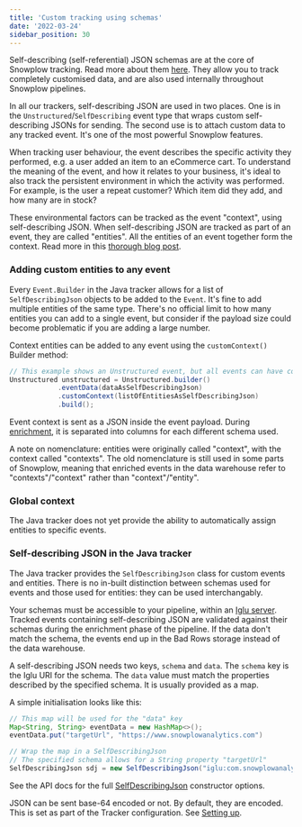 ```yaml
---
title: 'Custom tracking using schemas'
date: '2022-03-24'
sidebar_position: 30
---
```


Self-describing (self-referential) JSON schemas are at the core of Snowplow tracking. Read more about them [here](/docs/understanding-tracking-design/understanding-schemas-and-validation/index.md). They allow you to track completely customised data, and are also used internally throughout Snowplow pipelines.

In all our trackers, self-describing JSON are used in two places. One is in the `Unstructured`/`SelfDescribing` event type that wraps custom self-describing JSONs for sending. The second use is to attach custom data to any tracked event. It's one of the most powerful Snowplow features.

When tracking user behaviour, the event describes the specific activity they performed, e.g. a user added an item to an eCommerce cart. To understand the meaning of the event, and how it relates to your business, it's ideal to also track the persistent environment in which the activity was performed. For example, is the user a repeat customer? Which item did they add, and how many are in stock?

These environmental factors can be tracked as the event "context", using self-describing JSON. When self-describing JSON are tracked as part of an event, they are called "entities". All the entities of an event together form the context. Read more in this [thorough blog post](https://snowplowanalytics.com/blog/2020/03/25/what-are-snowplow-events-and-entities-and-what-makes-them-so-powerful/).

### Adding custom entities to any event

Every `Event.Builder` in the Java tracker allows for a list of `SelfDescribingJson` objects to be added to the `Event`. It's fine to add multiple entities of the same type. There's no official limit to how many entities you can add to a single event, but consider if the payload size could become problematic if you are adding a large number.

Context entities can be added to any event using the `customContext()` Builder method:

```java
// This example shows an Unstructured event, but all events can have context
Unstructured unstructured = Unstructured.builder()
            .eventData(dataAsSelfDescribingJson)
            .customContext(listOfEntitiesAsSelfDescribingJson)
            .build();
```

Event context is sent as a JSON inside the event payload. During [enrichment](/docs/enriching-your-data/what-is-enrichment/index.md), it is separated into columns for each different schema used.

A note on nomenclature: entities were originally called "context", with the context called "contexts". The old nomenclature is still used in some parts of Snowplow, meaning that enriched events in the data warehouse refer to "contexts"/"context" rather than "context"/"entity".

### Global context

The Java tracker does not yet provide the ability to automatically assign entities to specific events.

### Self-describing JSON in the Java tracker

The Java tracker provides the `SelfDescribingJson` class for custom events and entities. There is no in-built distinction between schemas used for events and those used for entities: they can be used interchangably.

Your schemas must be accessible to your pipeline, within an [Iglu server](/docs/pipeline-components-and-applications/iglu/index.md). Tracked events containing self-describing JSON are validated against their schemas during the enrichment phase of the pipeline. If the data don't match the schema, the events end up in the Bad Rows storage instead of the data warehouse.

A self-describing JSON needs two keys, `schema` and `data`. The `schema` key is the Iglu URI for the schema. The `data` value must match the properties described by the specified schema. It is usually provided as a map.

A simple initialisation looks like this:

```java
// This map will be used for the "data" key
Map<String, String> eventData = new HashMap<>();
eventData.put("targetUrl", "https://www.snowplowanalytics.com")

// Wrap the map in a SelfDescribingJson
// The specified schema allows for a String property "targetUrl"
SelfDescribingJson sdj = new SelfDescribingJson("iglu:com.snowplowanalytics.snowplow/link_click/jsonschema/1-0-1", eventData);
```

See the API docs for the full [SelfDescribingJson](https://snowplow.github.io/snowplow-java-tracker/index.html?com/snowplowanalytics/snowplow/tracker/payload/SelfDescribingJson.html) constructor options.

JSON can be sent base-64 encoded or not. By default, they are encoded. This is set as part of the Tracker configuration. See [Setting up](/docs/collecting-data/collecting-from-own-applications/java-tracker/installation-and-set-up/index.md#setting-up).
